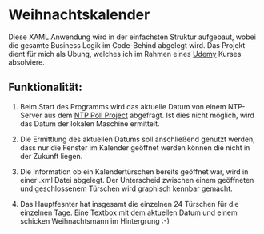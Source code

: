 # Weihnachtskalender
Diese XAML Anwendung wird in der einfachsten Struktur aufgebaut, wobei die gesamte Business Logik im Code-Behind abgelegt wird. Das Projekt dient für mich als Übung, welches ich im Rahmen eines [Udemy](https://www.udemy.com) Kurses absolviere. 


Funktionalität:
---------------
1) Beim Start des Programms wird das aktuelle Datum von einem NTP-Server aus dem [NTP Poll Project](http://www.pool.ntp.org/zone/de) abgefragt. Ist dies nicht möglich, wird das Datum der lokalen Maschine ermittelt.

2) Die Ermittlung des aktuellen Datums soll anschließend genutzt werden, dass nur die Fenster im Kalender geöffnet werden können die nicht in der Zukunft liegen. 

3) Die Information ob ein Kalendertürschen bereits geöffnet war, wird in einer .xml Datei abgelegt. Der Unterscheid zwischen einem geöffneten und geschlossenem Türschen wird graphisch kennbar gemacht.

4) Das Hauptfesnter hat insgesamt die einzelnen 24 Türschen für die einzelnen Tage. Eine Textbox mit dem aktuellen Datum und einem schicken Weihnachtsmann im Hintergrung :-)
